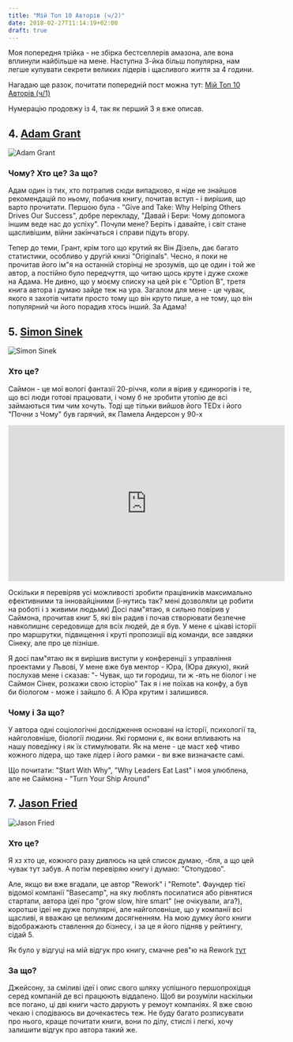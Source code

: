 ```yaml
---
title: "Мій Топ 10 Авторів (ч/2)"
date: 2018-02-27T11:14:19+02:00
draft: true
---
```


Моя попередня трійка - не збірка бестселлерів амазона, 
але вона вплинули найбільше на мене. Наступна 3-йка більш популярна, 
нам легше купувати секрети великих лідерів і щасливого життя за 4 години.

Нагадаю ще разок, почитати попередній пост можна тут: 
[Мій Топ 10 Авторів (ч/1)](https://ua.tarasmatsyk.com/blog/top-10-fav-authors/)

Нумерацію продовжу із 4, так як перший 3 я вже описав.

## 4. [Adam Grant](https://www.amazon.com/Adam-Grant/e/B00ATUAAWE/ref=sr_ntt_srch_lnk_1?qid=1519723820&sr=8-1)

![Adam Grant](https://images-na.ssl-images-amazon.com/images/I/71WSvS4L47L._UX250_.jpg "Adam Grant")

### Чому? Хто це? За що?

Адам один із тих, хто потрапив сюди випадково, я ніде не знайшов рекомендацій по ньому,
побачив книгу, почитав вступ - і вирішив, що варто прочитати.
Першою була - "Give and Take: Why Helping Others Drives Our Success", добре перекладу,
"Давай і Бери: Чому допомога іншим веде нас до успіху". Почули мене? Беріть і давайте,
і світ стане щасливішим, війни закінчаться і справи підуть вгору.


Тепер до теми, Грант, крім того що крутий як Він Дізель, дає багато статистики, особливо
у другій книзі "Originals". Чесно, я поки не прочитав його ім"я на останній сторінці не зрозумів,
що це один і той же автор, а постійно було передчуття, що читаю щось круте і дуже схоже на Адама.
Не дивно, що у моєму списку на цей рік є "Option B", третя книга автора і думаю зайде теж на ура.
Загалом для мене - це чувак, якого я захотів читати просто тому що він круто пише, 
а не тому, що він популярний чи його порадив хтось інший. За Адама!


## 5. [Simon Sinek](https://www.amazon.com/Simon-Sinek/e/B002CB2SDC/ref=dp_byline_cont_book_1)

![Simon Sinek](https://images-na.ssl-images-amazon.com/images/I/51yMIHz8PSL._UX250_.jpg "Simon Sinek")

### Хто це?

Саймон - це мої вологі фантазії 20-річчя, коли я вірив у єдинорогів і те, що всі люди 
готові працювати, і чому б не зробити утопію де всі займаються тим чим хочуть.
Тоді ще тільки вийшов його TEDx і його "Почни з Чому" був гарячий, як Памела Андерсон у 90-х

<iframe width="560" height="315" src="https://www.youtube.com/embed/lmyZMtPVodo?rel=0&amp;start=13" frameborder="0" allow="autoplay; encrypted-media" allowfullscreen></iframe>

Оскільки я перевіряв усі можливості зробити працівників максимально ефективними та 
інновайціними (ї-нутись так? мені дозволяли це робити на роботі і з живими людьми)
Досі пам"ятаю, я сильно повірив у Саймона, прочитав книг 5, які він радив і почав
створювати безпечне навколишнє середовище для всіх людей, де я був. 
У мене є цікаві історії про маршрутки, підвищення і круті пропозиції від команди, 
все завдяки Сінеку, але про це пізніше. 

Я досі пам"ятаю як я вирішив виступи у конференції з управління проектами у Львові,
У мене вже був ментор - Юра, (Юра дякую), який послухав мене і сказав: 
"- Чувак, що ти городиш, ти ж -ять не біолог і не Саймон Сінек, розкажи свою історію"
Так я і не поїхав на конфу, а був би біологом - може і зайшло б. А Юра крутим і залишився.

### Чому і За що?
У автора одні соціологічні дослідження основані на історії, психології та, найголовніше,
біології людини. Які гормони є, як вони впливають на нашу поведінку і як їх стимулювати.
Як на мене - це маст хеф чтиво кожного лідера, що таке лідер і його рамки - ви вже визначаєте самі.

Що почитати:
"Start With Why", "Why Leaders Eat Last" і моя улюблена, але не Саймона - "Turn Your Ship Around"


## 7. [Jason Fried](https://www.amazon.com/Jason-Fried/e/B002MQ13PQ/ref=sr_ntt_srch_lnk_1?qid=1519725175&sr=1-1)

![Jason Fried](https://images-na.ssl-images-amazon.com/images/I/61ptq-euwzL._UX250_.jpg "Jason Fried")

### Хто це?

Я хз хто це, кожного разу дивлюсь на цей список думаю, -бля, а що цей чувак тут забув.
А потім перевіряю книгу і думаю: "Стопудово". 

Але, якщо ви вже вгадали, це автор "Rework" i "Remote".
Фаундер тієї відомої компанії "Basecamp", на яку люблять посилатися або рівнятися стартапи,
автора ідеї про "grow slow, hire smart" (не очікували, ага?), коротше ідеї не дуже популярні, але
найголовніше, що у компанії всі щасливі, я вважаю це великим досягненням. 
На мою думку його книги відображають ставлення до бізнесу, і за це я його підняв у рейтингу, сідай 5.

Як було у відгуці на мій відгук про книгу, смачне рев"ю на Rework [тут](https://tamatsyk.blogspot.com/2016/06/2.html)


### За що?

Джейсону, за сміливі ідеї і опис свого шляху успішного першопрохідця серед компаній де всі працюють віддалено.
Щоб ви розуміли наскільки все погано, ці дві книги часто дарують у ремоут компаніях.
Я вже свою чекаю і сподіваюсь ви дочекаєтесь теж.
Не буду багато розписувати про нього, краще почитати книги, вони по ділу, стислі і легкі, хочу залишити відгук про автора такий же.




